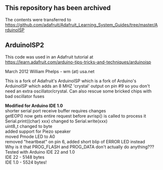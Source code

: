 ## This repository has been archived

The contents were transferred to https://github.com/adafruit/Adafruit_Learning_System_Guides/tree/master/ArduinoISP

## ArduinoISP2

This code was used in an Adafruit tutorial at https://learn.adafruit.com/arduino-tips-tricks-and-techniques/arduinoisp

 March 2012 William Phelps - wm (at) usa.net 
 
 This is a fork of Adafruit's ArduinoISP
 which is a fork of Arduino's ArduinoISP
 which adds an 8 MHZ 'crystal' output on pin #9 so you don't need an
 extra oscillator/crystal. Can also rescue some bricked chips with
 bad oscillator fuses
 
**Modified for Arduino IDE 1.0**  
 shorter serial port receive buffer requires changes  
 getEOP() now gets entire request before avrisp() is called to process it  
 Serial.print((char) xxx) changed to Serial.write(xxx)  
 uint8_t changed to byte  
 added support for Piezo speaker  
 moved Pmode LED to A0  
 removed "heartbeat" on pin 6, added short blip of ERROR LED instead  
 Why is it that PROG_FLASH and PROG_DATA don't actually do anything???  
 Tested with Arduino IDE 22 and 1.0  
 IDE 22 - 5148 bytes  
 IDE 1.0 - 5524 bytes!  
